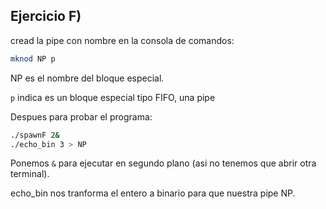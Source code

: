 ## Ejercicio F)
cread la pipe con nombre en la consola de comandos:
```bash
mknod NP p
```
NP es el nombre del bloque especial.

``p`` indica es un bloque especial tipo FIFO, una pipe

Despues para probar el programa:

```bash
./spawnF 2&
./echo_bin 3 > NP
```
Ponemos ``&`` para ejecutar en segundo plano (asi no tenemos que abrir otra terminal).

echo_bin nos tranforma el entero a binario para que nuestra pipe NP.
